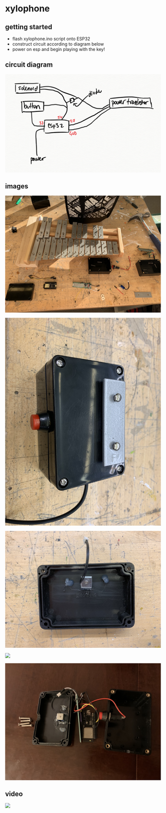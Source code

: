 # xylophone

## getting started

- flash xylophone.ino script onto ESP32
- construct circuit according to diagram below
- power on esp and begin playing with the key!

## circuit diagram

![](docs/circuitry.png)

## images

![](docs/setup.jpeg)

![](docs/enclosure.jpeg)

![](docs/top-case.jpeg)

![](docs/inside.jpeg)

![](docs/separated.jpeg)

## video

![](https://youtu.be/y-m8StMGKLE)
